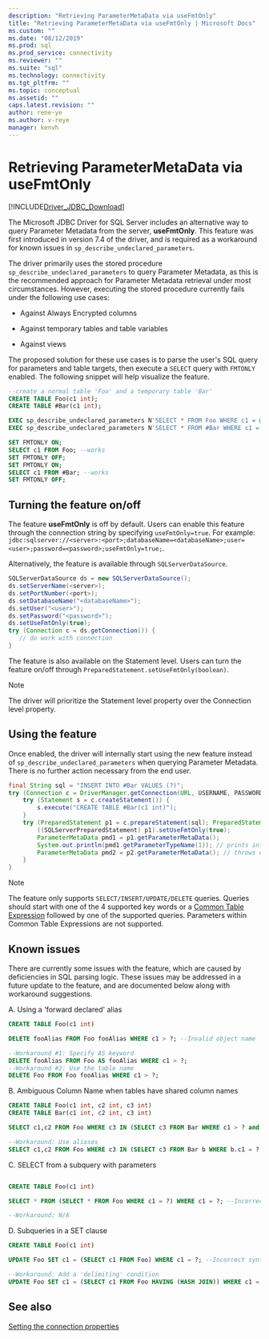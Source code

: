 ```yaml
---
description: "Retrieving ParameterMetaData via useFmtOnly"
title: "Retrieving ParameterMetaData via useFmtOnly | Microsoft Docs"
ms.custom: ""
ms.date: "08/12/2019"
ms.prod: sql
ms.prod_service: connectivity
ms.reviewer: ""
ms.suite: "sql"
ms.technology: connectivity
ms.tgt_pltfrm: ""
ms.topic: conceptual
ms.assetid: ""
caps.latest.revision: ""
author: rene-ye
ms.author: v-reye
manager: kenvh
---
```

# Retrieving ParameterMetaData via useFmtOnly
[!INCLUDE[Driver_JDBC_Download](../../includes/driver_jdbc_download.md)]

  The Microsoft JDBC Driver for SQL Server includes an alternative way to query Parameter Metadata from the server, **useFmtOnly**. This feature was first introduced in version 7.4 of the driver, and is required as a workaround for known issues in `sp_describe_undeclared_parameters`.
  
  The driver primarily uses the stored procedure `sp_describe_undeclared_parameters` to query Parameter Metadata, as this is the recommended approach for Parameter Metadata retrieval under most circumstances. However, executing the stored procedure currently fails under the following use cases:
  
-   Against Always Encrypted columns
  
-   Against temporary tables and table variables
  
-   Against views 
  
  The proposed solution for these use cases is to parse the user's SQL query for parameters and table targets, then execute a `SELECT` query with `FMTONLY` enabled. The following snippet will help visualize the feature.
  
```sql
--create a normal table 'Foo' and a temporary table 'Bar'
CREATE TABLE Foo(c1 int);
CREATE TABLE #Bar(c1 int);

EXEC sp_describe_undeclared_parameters N'SELECT * FROM Foo WHERE c1 = @p0' --works fine
EXEC sp_describe_undeclared_parameters N'SELECT * FROM #Bar WHERE c1 = @p0' --fails with "Invalid object name '#Bar'"

SET FMTONLY ON;
SELECT c1 FROM Foo; --works
SET FMTONLY OFF;
SET FMTONLY ON;
SELECT c1 FROM #Bar; --works
SET FMTONLY OFF;
```
 
## Turning the feature on/off 
 The feature **useFmtOnly** is off by default. Users can enable this feature through the connection string by specifying `useFmtOnly=true`. For example: `jdbc:sqlserver://<server>:<port>;databaseName=<databaseName>;user=<user>;password=<password>;useFmtOnly=true;`.
 
 Alternatively, the feature is available through `SQLServerDataSource`.
 ```java
SQLServerDataSource ds = new SQLServerDataSource();
ds.setServerName(<server>);
ds.setPortNumber(<port>);
ds.setDatabaseName("<databaseName>");
ds.setUser("<user>");
ds.setPassword("<password>");
ds.setUseFmtOnly(true);
try (Connection c = ds.getConnection()) {
    // do work with connection
}
 ```
 
 The feature is also available on the Statement level. Users can turn the feature on/off through `PreparedStatement.setUseFmtOnly(boolean)`.
> [!NOTE]  
>  The driver will prioritize the Statement level property over the Connection level property.

## Using the feature
  Once enabled, the driver will internally start using the new feature instead of `sp_describe_undeclared_parameters` when querying Parameter Metadata. There is no further action necessary from the end user.
```java
final String sql = "INSERT INTO #Bar VALUES (?)";
try (Connection c = DriverManager.getConnection(URL, USERNAME, PASSWORD)) {
    try (Statement s = c.createStatement()) {
        s.execute("CREATE TABLE #Bar(c1 int)");
    }
    try (PreparedStatement p1 = c.prepareStatement(sql); PreparedStatement p2 = c.prepareStatement(sql)) {
        ((SQLServerPreparedStatement) p1).setUseFmtOnly(true);
        ParameterMetaData pmd1 = p1.getParameterMetaData();
        System.out.println(pmd1.getParameterTypeName(1)); // prints int
        ParameterMetaData pmd2 = p2.getParameterMetaData(); // throws exception, Invalid object name '#Bar'
    }
}
```
> [!NOTE]  
>  The feature only supports `SELECT/INSERT/UPDATE/DELETE` queries. Queries should start with one of the 4 supported key words or a [Common Table Expression](../../t-sql/queries/with-common-table-expression-transact-sql.md) followed by one of the supported queries. Parameters within Common Table Expressions are not supported.

## Known issues
  There are currently some issues with the feature, which are caused by deficiencies in SQL parsing logic. These issues may be addressed in a future update to the feature, and are documented below along with workaround suggestions.
  
A. Using a 'forward declared' alias
```sql
CREATE TABLE Foo(c1 int)

DELETE fooAlias FROM Foo fooAlias WHERE c1 > ?; --Invalid object name 'fooAlias'

--Workaround #1: Specify AS keyword
DELETE fooAlias FROM Foo AS fooAlias WHERE c1 > ?;
--Workaround #2: Use the table name
DELETE Foo FROM Foo fooAlias WHERE c1 > ?;
```

B. Ambiguous Column Name when tables have shared column names
```sql
CREATE TABLE Foo(c1 int, c2 int, c3 int)
CREATE TABLE Bar(c1 int, c2 int, c3 int)

SELECT c1,c2 FROM Foo WHERE c3 IN (SELECT c3 FROM Bar WHERE c1 > ? and c2 < ? and c3 = ?); --Ambiguous Column Name

--Workaround: Use aliases
SELECT c1,c2 FROM Foo WHERE c3 IN (SELECT c3 FROM Bar b WHERE b.c1 = ? and b.c2 = ? and b.c3 = ?);
```

C. SELECT from a subquery with parameters
```sql

CREATE TABLE Foo(c1 int)

SELECT * FROM (SELECT * FROM Foo WHERE c1 = ?) WHERE c1 = ?; --Incorrect syntax near '?'

--Workaround: N/A
```

D. Subqueries in a SET clause
```sql
CREATE TABLE Foo(c1 int)

UPDATE Foo SET c1 = (SELECT c1 FROM Foo) WHERE c1 = ?; --Incorrect syntax near ')'

--Workaround: Add a 'delimiting' condition
UPDATE Foo SET c1 = (SELECT c1 FROM Foo HAVING (HASH JOIN)) WHERE c1 = ?;
```

## See also  
 [Setting the connection properties](../../connect/jdbc/setting-the-connection-properties.md)  
  
